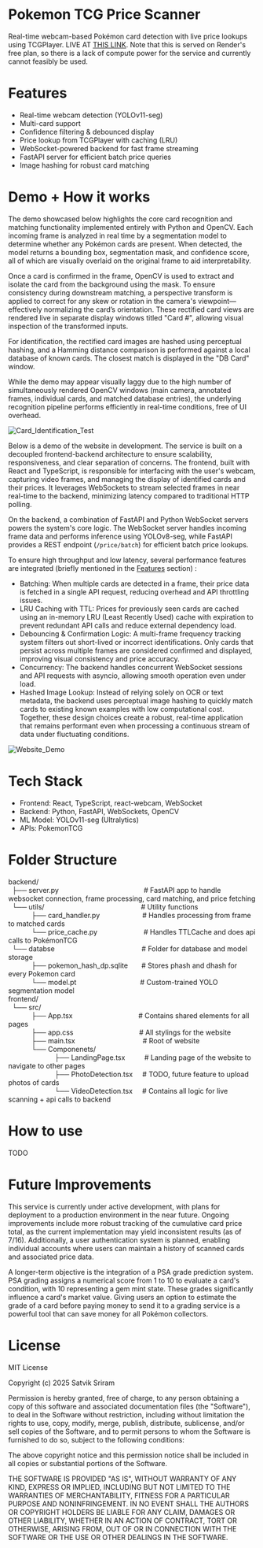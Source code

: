# Pokemon TCG Price Scanner
Real-time webcam-based Pokémon card detection with live price lookups using TCGPlayer.
LIVE AT [THIS LINK](https://pokemon-tcg-price-scanner-1.onrender.com). Note that this is served on Render's free plan, so there is a lack of compute power for the service and currently cannot feasibly be used.

# Features
- Real-time webcam detection (YOLOv11-seg)
- Multi-card support
- Confidence filtering & debounced display
- Price lookup from TCGPlayer with caching (LRU)
- WebSocket-powered backend for fast frame streaming
- FastAPI server for efficient batch price queries
- Image hashing for robust card matching

# Demo + How it works
The demo showcased below highlights the core card recognition and matching functionality implemented entirely with Python and OpenCV. Each incoming frame is analyzed in real time by a segmentation model to determine whether any Pokémon cards are present. When detected, the model returns a bounding box, segmentation mask, and confidence score, all of which are visually overlaid on the original frame to aid interpretability.

Once a card is confirmed in the frame, OpenCV is used to extract and isolate the card from the background using the mask. To ensure consistency during downstream matching, a perspective transform is applied to correct for any skew or rotation in the camera's viewpoint—effectively normalizing the card’s orientation. These rectified card views are rendered live in separate display windows titled "Card #", allowing visual inspection of the transformed inputs.

For identification, the rectified card images are hashed using perceptual hashing, and a Hamming distance comparison is performed against a local database of known cards. The closest match is displayed in the "DB Card" window.

While the demo may appear visually laggy due to the high number of simultaneously rendered OpenCV windows (main camera, annotated frames, individual cards, and matched database entries), the underlying recognition pipeline performs efficiently in real-time conditions, free of UI overhead.

![Card_Identification_Test](media/Card_Identification_Test.gif)

Below is a demo of the website in development. The service is built on a decoupled frontend-backend architecture to ensure scalability, responsiveness, and clear separation of concerns. The frontend, built with React and TypeScript, is responsible for interfacing with the user's webcam, capturing video frames, and managing the display of identified cards and their prices. It leverages WebSockets to stream selected frames in near real-time to the backend, minimizing latency compared to traditional HTTP polling.

On the backend, a combination of FastAPI and Python WebSocket servers powers the system's core logic. The WebSocket server handles incoming frame data and performs inference using YOLOv8-seg, while FastAPI provides a REST endpoint (```/price/batch```) for efficient batch price lookups.

To ensure high throughput and low latency, several performance features are integrated (briefly mentioned in the [Features](#Features) section) :
- Batching: When multiple cards are detected in a frame, their price data is fetched in a single API request, reducing overhead and API throttling issues.
- LRU Caching with TTL: Prices for previously seen cards are cached using an in-memory LRU (Least Recently Used) cache with expiration to prevent redundant API calls and reduce external dependency load.
- Debouncing & Confirmation Logic: A multi-frame frequency tracking system filters out short-lived or incorrect identifications. Only cards that persist across multiple frames are considered confirmed and displayed, improving visual consistency and price accuracy.
- Concurrency: The backend handles concurrent WebSocket sessions and API requests with asyncio, allowing smooth operation even under load.
- Hashed Image Lookup: Instead of relying solely on OCR or text metadata, the backend uses perceptual image hashing to quickly match cards to existing known examples with low computational cost.
Together, these design choices create a robust, real-time application that remains performant even when processing a continuous stream of data under fluctuating conditions.

![Website_Demo](media/Website_Demo.gif)

# Tech Stack
- Frontend: React, TypeScript, react-webcam, WebSocket
- Backend: Python, FastAPI, WebSockets, OpenCV
- ML Model: YOLOv11-seg (Ultralytics)
- APIs: PokemonTCG

# Folder Structure
backend/ <br>
&nbsp;&nbsp;├── server.py &nbsp;&nbsp;&nbsp;&nbsp;&nbsp;&nbsp;&nbsp;&nbsp;&nbsp;&nbsp;&nbsp;&nbsp;&nbsp;&nbsp;&nbsp;&nbsp;&nbsp;&nbsp;&nbsp;&nbsp;&nbsp;&nbsp;&nbsp;&nbsp;&nbsp;&nbsp;&nbsp;&nbsp;&nbsp;&nbsp;&nbsp;&nbsp;&nbsp;&nbsp;&nbsp;&nbsp;&nbsp;&nbsp;&nbsp;&nbsp;&nbsp;&nbsp;&nbsp;# FastAPI app to handle websocket connection, frame processing, card matching, and price fetching  <br>
&nbsp;&nbsp;└── utils/ &nbsp;&nbsp;&nbsp;&nbsp;&nbsp;&nbsp;&nbsp;&nbsp;&nbsp;&nbsp;&nbsp;&nbsp;&nbsp;&nbsp;&nbsp;&nbsp;&nbsp;&nbsp;&nbsp;&nbsp;&nbsp;&nbsp;&nbsp;&nbsp;&nbsp;&nbsp;&nbsp;&nbsp;&nbsp;&nbsp;&nbsp;&nbsp;&nbsp;&nbsp;&nbsp;&nbsp;&nbsp;&nbsp;&nbsp;&nbsp;&nbsp;&nbsp;&nbsp;&nbsp;&nbsp;&nbsp;&nbsp;&nbsp;&nbsp;# Utility functions <br>
&nbsp;&nbsp;&nbsp;&nbsp;&nbsp;&nbsp;&nbsp;&nbsp;&nbsp;&nbsp;&nbsp;&nbsp;├── card_handler.py &nbsp;&nbsp;&nbsp;&nbsp;&nbsp;&nbsp;&nbsp;&nbsp;&nbsp;&nbsp;&nbsp;&nbsp;&nbsp;&nbsp;&nbsp;&nbsp;&nbsp;&nbsp;&nbsp;&nbsp;&nbsp;# Handles processing from frame to matched cards  <br>
&nbsp;&nbsp;&nbsp;&nbsp;&nbsp;&nbsp;&nbsp;&nbsp;&nbsp;&nbsp;&nbsp;&nbsp;└── price_cache.py &nbsp;&nbsp;&nbsp;&nbsp;&nbsp;&nbsp;&nbsp;&nbsp;&nbsp;&nbsp;&nbsp;&nbsp;&nbsp;&nbsp;&nbsp;&nbsp;&nbsp;&nbsp;&nbsp;&nbsp;&nbsp;&nbsp;&nbsp;# Handles TTLCache and does api calls to PokémonTCG <br>
&nbsp;&nbsp;└── databse &nbsp;&nbsp;&nbsp;&nbsp;&nbsp;&nbsp;&nbsp;&nbsp;&nbsp;&nbsp;&nbsp;&nbsp;&nbsp;&nbsp;&nbsp;&nbsp;&nbsp;&nbsp;&nbsp;&nbsp;&nbsp;&nbsp;&nbsp;&nbsp;&nbsp;&nbsp;&nbsp;&nbsp;&nbsp;&nbsp;&nbsp;&nbsp;&nbsp;&nbsp;&nbsp;&nbsp;&nbsp;&nbsp;&nbsp;&nbsp;&nbsp;&nbsp;&nbsp;&nbsp;# Folder for database and model storage <br>
&nbsp;&nbsp;&nbsp;&nbsp;&nbsp;&nbsp;&nbsp;&nbsp;&nbsp;&nbsp;&nbsp;&nbsp;├── pokemon_hash_dp.sqlite &nbsp;&nbsp;&nbsp;&nbsp;&nbsp;&nbsp;# Stores phash and dhash for every Pokemon card <br>
&nbsp;&nbsp;&nbsp;&nbsp;&nbsp;&nbsp;&nbsp;&nbsp;&nbsp;&nbsp;&nbsp;&nbsp;└── model.pt &nbsp;&nbsp;&nbsp;&nbsp;&nbsp;&nbsp;&nbsp;&nbsp;&nbsp;&nbsp;&nbsp;&nbsp;&nbsp;&nbsp;&nbsp;&nbsp;&nbsp;&nbsp;&nbsp;&nbsp;&nbsp;&nbsp;&nbsp;&nbsp;&nbsp;&nbsp;&nbsp;&nbsp;&nbsp;&nbsp;&nbsp;&nbsp;# Custom-trained YOLO segmentation model <br>
frontend/<br>
&nbsp;&nbsp;└── src/           
&nbsp;&nbsp;&nbsp;&nbsp;&nbsp;&nbsp;&nbsp;&nbsp;&nbsp;&nbsp;&nbsp;&nbsp;├── App.tsx &nbsp;&nbsp;&nbsp;&nbsp;&nbsp;&nbsp;&nbsp;&nbsp;&nbsp;&nbsp;&nbsp;&nbsp;&nbsp;&nbsp;&nbsp;&nbsp;&nbsp;&nbsp;&nbsp;&nbsp;&nbsp;&nbsp;&nbsp;&nbsp;&nbsp;&nbsp;&nbsp;&nbsp;&nbsp;&nbsp;&nbsp;&nbsp;&nbsp;# Contains shared elements for all pages<br>
&nbsp;&nbsp;&nbsp;&nbsp;&nbsp;&nbsp;&nbsp;&nbsp;&nbsp;&nbsp;&nbsp;&nbsp;├── app.css &nbsp;&nbsp;&nbsp;&nbsp;&nbsp;&nbsp;&nbsp;&nbsp;&nbsp;&nbsp;&nbsp;&nbsp;&nbsp;&nbsp;&nbsp;&nbsp;&nbsp;&nbsp;&nbsp;&nbsp;&nbsp;&nbsp;&nbsp;&nbsp;&nbsp;&nbsp;&nbsp;&nbsp;&nbsp;&nbsp;&nbsp;&nbsp;&nbsp;# All stylings for the website<br>
&nbsp;&nbsp;&nbsp;&nbsp;&nbsp;&nbsp;&nbsp;&nbsp;&nbsp;&nbsp;&nbsp;&nbsp;├── main.tsx &nbsp;&nbsp;&nbsp;&nbsp;&nbsp;&nbsp;&nbsp;&nbsp;&nbsp;&nbsp;&nbsp;&nbsp;&nbsp;&nbsp;&nbsp;&nbsp;&nbsp;&nbsp;&nbsp;&nbsp;&nbsp;&nbsp;&nbsp;&nbsp;&nbsp;&nbsp;&nbsp;&nbsp;&nbsp;&nbsp;&nbsp;&nbsp;&nbsp;&nbsp;# Root of website<br>
&nbsp;&nbsp;&nbsp;&nbsp;&nbsp;&nbsp;&nbsp;&nbsp;&nbsp;&nbsp;&nbsp;&nbsp;└── Componenets/<br>
&nbsp;&nbsp;&nbsp;&nbsp;&nbsp;&nbsp;&nbsp;&nbsp;&nbsp;&nbsp;&nbsp;&nbsp;&nbsp;&nbsp;&nbsp;&nbsp;&nbsp;&nbsp;&nbsp;&nbsp;&nbsp;&nbsp;&nbsp;&nbsp;├── LandingPage.tsx &nbsp;&nbsp;&nbsp;&nbsp;&nbsp;&nbsp;&nbsp;&nbsp;&nbsp;# Landing page of the website to navigate to other pages<br>
&nbsp;&nbsp;&nbsp;&nbsp;&nbsp;&nbsp;&nbsp;&nbsp;&nbsp;&nbsp;&nbsp;&nbsp;&nbsp;&nbsp;&nbsp;&nbsp;&nbsp;&nbsp;&nbsp;&nbsp;&nbsp;&nbsp;&nbsp;&nbsp;├── PhotoDetection.tsx &nbsp;&nbsp;&nbsp;&nbsp;# TODO, future feature to upload photos of cards<br>
&nbsp;&nbsp;&nbsp;&nbsp;&nbsp;&nbsp;&nbsp;&nbsp;&nbsp;&nbsp;&nbsp;&nbsp;&nbsp;&nbsp;&nbsp;&nbsp;&nbsp;&nbsp;&nbsp;&nbsp;&nbsp;&nbsp;&nbsp;&nbsp;└── VideoDetection.tsx &nbsp;&nbsp;&nbsp;&nbsp;# Contains all logic for live scanning + api calls to backend<br>

# How to use
TODO

# Future Improvements
This service is currently under active development, with plans for deployment to a production environment in the near future. Ongoing improvements include more robust tracking of the cumulative card price total, as the current implementation may yield inconsistent results (as of 7/16). Additionally, a user authentication system is planned, enabling individual accounts where users can maintain a history of scanned cards and associated price data.

A longer-term objective is the integration of a PSA grade prediction system. PSA grading assigns a numerical score from 1 to 10 to evaluate a card's condition, with 10 representing a gem mint state. These grades significantly influence a card's market value. Giving users an option to estimate the grade of a card before paying money to send it to a grading service is a powerful tool that can save money for all Pokémon collectors.

# License
MIT License

Copyright (c) 2025 Satvik Sriram

Permission is hereby granted, free of charge, to any person obtaining a copy
of this software and associated documentation files (the "Software"), to deal
in the Software without restriction, including without limitation the rights
to use, copy, modify, merge, publish, distribute, sublicense, and/or sell
copies of the Software, and to permit persons to whom the Software is
furnished to do so, subject to the following conditions:

The above copyright notice and this permission notice shall be included in all
copies or substantial portions of the Software.

THE SOFTWARE IS PROVIDED "AS IS", WITHOUT WARRANTY OF ANY KIND, EXPRESS OR
IMPLIED, INCLUDING BUT NOT LIMITED TO THE WARRANTIES OF MERCHANTABILITY,
FITNESS FOR A PARTICULAR PURPOSE AND NONINFRINGEMENT. IN NO EVENT SHALL THE
AUTHORS OR COPYRIGHT HOLDERS BE LIABLE FOR ANY CLAIM, DAMAGES OR OTHER
LIABILITY, WHETHER IN AN ACTION OF CONTRACT, TORT OR OTHERWISE, ARISING FROM,
OUT OF OR IN CONNECTION WITH THE SOFTWARE OR THE USE OR OTHER DEALINGS IN THE
SOFTWARE.
